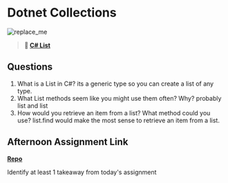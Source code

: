 # Dotnet Collections

![replace_me](https://codeworks.blob.core.windows.net/public/assets/img/illustrations/placeholder.svg)

> **📖 [C# List](https://codeworksacademy.com/fs-student-guide/resources/wk10/02-List-Methods)**

## Questions

1. What is a List in C#?
its a generic type so you can create a list of any type.
2. What List methods seem like you might use them often? Why?
probably list<int> and list<string>
3. How would you retrieve an item from a list? What method could you use?
list.find would make the most sense to retrieve an item from a list.
## Afternoon Assignment Link

**[Repo](https://github.com/ConnerSeely/<ASSIGNMENT_REPO>)**

Identify at least 1 takeaway from today's assignment
